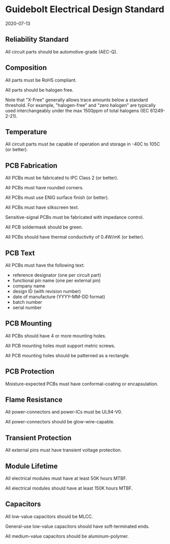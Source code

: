 # Guidebolt Electrical Design Standard

2020-07-13

## Reliability Standard

All circuit parts should be automotive-grade (AEC-Q).

## Composition

All parts must be RoHS compliant.

All parts should be halogen free.

Note that "X-Free" generally allows trace amounts below a standard threshold. For example, "halogen-free" and "zero halogen" are typically used interchangeably under the max 1500ppm of total halogens (IEC 61249-2-21).

## Temperature

All circuit parts must be capable of operation and storage in -40C to 105C (or better).

## PCB Fabrication

All PCBs must be fabricated to IPC Class 2 (or better).

All PCBs must have rounded corners.

All PCBs must use ENIG surface finish (or better).

All PCBs must have silkscreen text.

Sensitive-signal PCBs must be fabricated with impedance control.

All PCB soldermask should be green.

All PCBs should have thermal conductivity of 0.4W/mK (or better).

## PCB Text

All PCBs must have the following text:

* reference designator (one per circuit part)
* functional pin name (one per external pin)
* company name
* design ID (with revision number)
* date of manufacture (YYYY-MM-DD format)
* batch number
* serial number

## PCB Mounting

All PCBs should have 4 or more mounting holes.

All PCB mounting holes must support metric screws.

All PCB mounting holes should be patterned as a rectangle.

## PCB Protection

Moisture-expected PCBs must have conformal-coating or encapsulation.

## Flame Resistance

All power-connectors and power-ICs must be UL94-V0.

All power-connectors should be glow-wire-capable.

## Transient Protection

All external pins must have transient voltage protection.

## Module Lifetime

All electrical modules must have at least 50K hours MTBF.

All electrical modules should have at least 150K hours MTBF.

## Capacitors

All low-value capacitors should be MLCC.

General-use low-value capacitors should have soft-terminated ends.

All medium-value capacitors should be aluminum-polymer.




